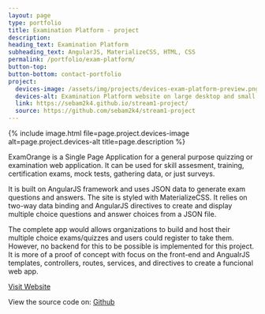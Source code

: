 ```yaml
---
layout: page
type: portfolio
title: Examination Platform - project
description: 
heading_text: Examination Platform
subheading_text: AngularJS, MaterializeCSS, HTML, CSS
permalink: /portfolio/exam-platform/
button-top:
button-bottom: contact-portfolio
project:
  devices-image: /assets/img/projects/devices-exam-platform-preview.png
  devices-alt: Examination Platform website on large desktop and small mobile devices preview
  link: https://sebam2k4.github.io/stream1-project/
  source: https://github.com/sebam2k4/stream1-project
---
```


{% include image.html file=page.project.devices-image alt=page.project.devices-alt title=page.description %}

ExamOrange is a Single Page Application for a general purpose quizzing or examination web application. It can be used for skill assesment, training, certification exams, mock tests, gathering data, or just surveys.

It is built on AngularJS framework and uses JSON data to generate exam questions and answers. The site is styled with MaterializeCSS. It relies on two-way data binding and AngularJS directives to create and display multiple choice questions and answer choices from a JSON file.

The complete app would allows organizations to build and host their multiple choice exams/quizzes and users could register to take them. However, no backend for this to be possible is implemented for this project. It is more of a proof of concept with focus on the front-end and AngualrJS templates, controllers, routes, services, and directives to create a funcional web app.

<div class="button-visit-website">
  <a href="{{ page.project.link }}" target="_blank" title="External link - visit {{ page.project.link }}">Visit Website <i class="fa fa-external-link"></i></a>
</div>

View the source code on: [Github]({{page.project.source}})
